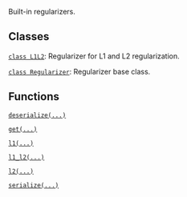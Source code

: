 Built-in regularizers.

## Classes

[`class
L1L2`](https://tensorflow.google.cn/api_docs/python/tf/keras/regularizers/L1L2):
Regularizer for L1 and L2 regularization.

[`class
Regularizer`](https://tensorflow.google.cn/api_docs/python/tf/keras/regularizers/Regularizer):
Regularizer base class.

## Functions

[`deserialize(...)`](https://tensorflow.google.cn/api_docs/python/tf/keras/regularizers/deserialize)

[`get(...)`](https://tensorflow.google.cn/api_docs/python/tf/keras/regularizers/get)

[`l1(...)`](https://tensorflow.google.cn/api_docs/python/tf/keras/regularizers/l1)

[`l1_l2(...)`](https://tensorflow.google.cn/api_docs/python/tf/keras/regularizers/l1_l2)

[`l2(...)`](https://tensorflow.google.cn/api_docs/python/tf/keras/regularizers/l2)

[`serialize(...)`](https://tensorflow.google.cn/api_docs/python/tf/keras/regularizers/serialize)


